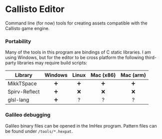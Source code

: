 # Callisto Editor

Command line (for now) tools for creating assets compatible with
the Callisto game engine.

### Portability

Many of the tools in this program are bindings of C static libraries.
I am using Windows, but for the editor to be cross platform the following third-party libraries
may require build scripts:

| Library           | Windows   | Linux     | Mac (x86) | Mac (arm) |
| ----------------- | :-------: | :-------: | :-------: | :-------: |
| MikkTSpace        | ➕        | ➕        | ➕        | ➕        |
| Spirv-Reflect     | ➕        | ❌        | ❌        | ❌        |
| glsl-lang         | ➕        | ?         | ?         | ?         |

### Galileo debugging

Galileo binary files can be opened in the ImHex program. Pattern files can be found under `/tools/*.hexpat`.
